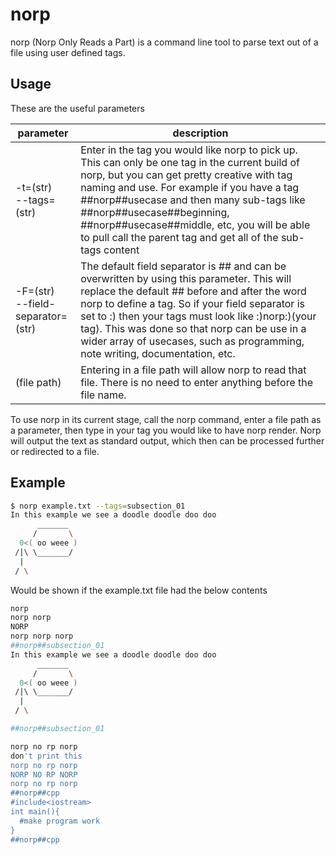 # norp
norp (Norp Only Reads a Part) is a command line tool to parse text out of a file using user defined tags.

## Usage

These are the useful parameters

| parameter                              | description                                                                  |
| -------------------------------------- | ---------------------------------------------------------------------------- |
| -t=(str)<br>--tags=(str)            | Enter in the tag you would like norp to pick up. This can only be one tag in the current build of norp, but you can get pretty creative with tag naming and use. For example if you have a tag ##norp##usecase and then many sub-tags like ##norp##usecase##beginning, ##norp##usecase##middle, etc, you will be able to pull call the parent tag and get all of the sub-tags content |
| -F=(str)<br>--field-separator=(str) | The default field separator is ## and can be overwritten by using this parameter. This will replace the default ## before and after the word norp to define a tag. So if your field separator is set to :) then your tags must look like :)norp:)(your tag). This was done so that norp can be use in a wider array of usecases, such as programming, note writing, documentation, etc. |
| (file path)                            | Entering in a file path will allow norp to read that file. There is no need to enter anything before the file name. |
                               

To use norp in its current stage, call the norp command, enter a file path as a parameter, then type in your tag you would like to have norp render. Norp will output the text as standard output, which then can be processed further or redirected to a file.

## Example

```bash
$ norp example.txt --tags=subsection_01
In this example we see a doodle doodle doo doo
      _______
     /       \
  0<( oo weee )
 /|\ \_______/
  |
 / \

```

Would be shown if the example.txt file had the below contents
```bash
norp
norp norp
NORP
norp norp norp
##norp##subsection_01
In this example we see a doodle doodle doo doo
      _______
     /       \
  0<( oo weee )
 /|\ \_______/
  |
 / \

##norp##subsection_01

norp no rp norp
don't print this
norp no rp norp
NORP NO RP NORP
norp no rp norp
##norp##cpp
#include<iostream>
int main(){
  #make program work
}
##norp##cpp
```
